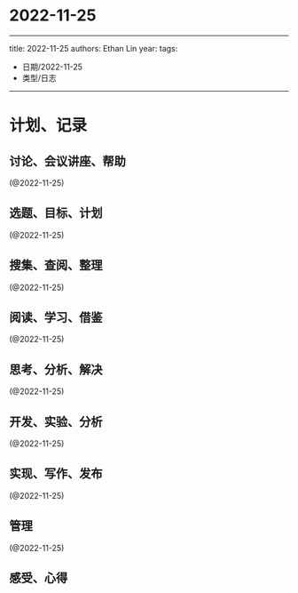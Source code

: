 

# 2022-11-25


---
title: 2022-11-25
authors: Ethan Lin
year:
tags:
  - 日期/2022-11-25 
  - 类型/日志 
---




# 计划、记录

## 讨论、会议讲座、帮助

(@2022-11-25)



## 选题、目标、计划

(@2022-11-25)



## 搜集、查阅、整理

(@2022-11-25)



## 阅读、学习、借鉴

(@2022-11-25)



## 思考、分析、解决

(@2022-11-25)



## 开发、实验、分析

(@2022-11-25)



## 实现、写作、发布

(@2022-11-25)





## 管理

(@2022-11-25)



## 感受、心得



